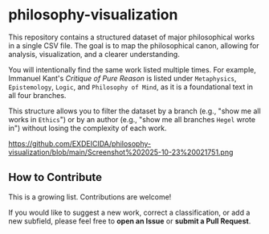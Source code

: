 # philosophy-visualization

This repository contains a structured dataset of major philosophical works in a single CSV file. The goal is to map the philosophical canon, allowing for analysis, visualization, and a clearer understanding.

You will intentionally find the same work listed multiple times. For example, Immanuel Kant's *Critique of Pure Reason* is listed under `Metaphysics`, `Epistemology`, `Logic`, and `Philosophy of Mind`, as it is a foundational text in all four branches.

This structure allows you to filter the dataset by a branch (e.g., "show me all works in `Ethics`") or by an author (e.g., "show me all branches `Hegel` wrote in") without losing the complexity of each work.

https://github.com/EXDEICIDA/philosophy-visualization/blob/main/Screenshot%202025-10-23%20021751.png



## How to Contribute

This is a growing list. Contributions are welcome!

If you would like to suggest a new work, correct a classification, or add a new subfield, please feel free to **open an Issue** or **submit a Pull Request**.

